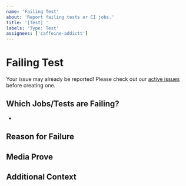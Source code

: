 ```yaml
---
name: 'Failing Test'
about: 'Report failing tests or CI jobs.'
title: '[Test] '
labels: 'Type: Test'
assignees: ['caffeine-addictt']
---
```


# Failing Test

Your issue may already be reported!
Please check out our [active issues](https://github.com/caffeine-addictt/nexis-client/issues) before creating one.

## Which Jobs/Tests are Failing?

-

## Reason for Failure

<!--
Why is/are this/these job/test(s) failing?
What are we missing to make it pass?
-->

## Media Prove

<!--
If applicable, add screenshots or code snippets to explain the issue
If not applicable, remove this field
-->

## Additional Context

<!--
Any other extra context or information
-->
